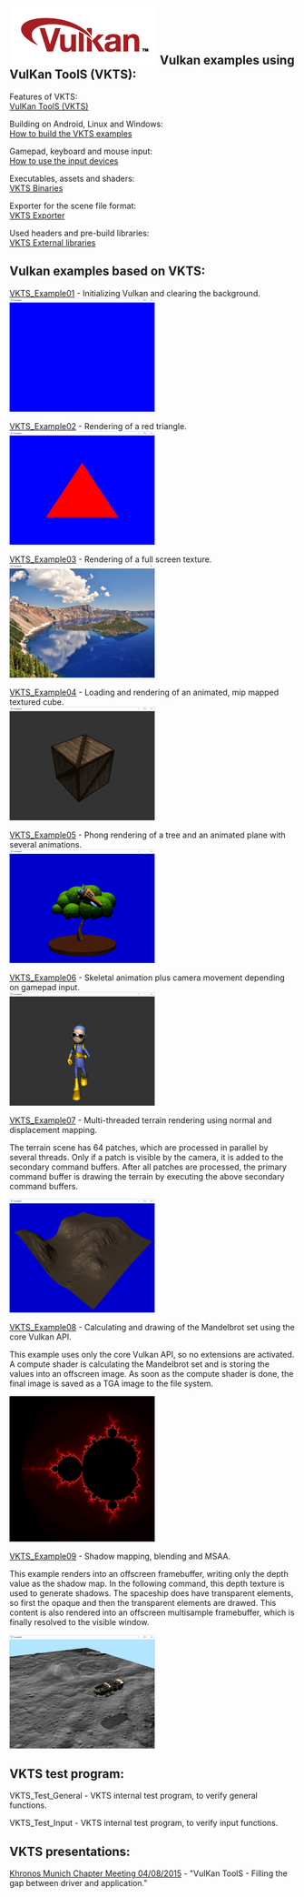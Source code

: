 ![Vulkan](images/vulkan_logo.png)
Vulkan examples using VulKan ToolS (VKTS):
------------------------------------------

Features of VKTS:  
[VulKan ToolS (VKTS)](../VKTS/README.md)

Building on Android, Linux and Windows:  
[How to build the VKTS examples](BUILD.md)

Gamepad, keyboard and mouse input:  
[How to use the input devices](INPUT.md)

Executables, assets and shaders:  
[VKTS Binaries](../VKTS_Binaries/README.md)

Exporter for the scene file format:  
[VKTS Exporter](../VKTS_Exporter/README.md)

Used headers and pre-build libraries:  
[VKTS External libraries](../VKTS_External/README.md)


Vulkan examples based on VKTS:
------------------------------

[VKTS_Example01](../VKTS_Example01) - Initializing Vulkan and clearing the background.  
![VKTS_Example01](screenshots/VKTS_Example01.png)  
  
  
[VKTS_Example02](../VKTS_Example02) - Rendering of a red triangle.  
![VKTS_Example02](screenshots/VKTS_Example02.png)  
  
  
[VKTS_Example03](../VKTS_Example03) - Rendering of a full screen texture.  
![VKTS_Example03](screenshots/VKTS_Example03.png)  
  
  
[VKTS_Example04](../VKTS_Example04) - Loading and rendering of an animated, mip mapped textured cube.  
![VKTS_Example04](screenshots/VKTS_Example04.png)  
  
  
[VKTS_Example05](../VKTS_Example05) - Phong rendering of a tree and an animated plane with several animations.  
![VKTS_Example05](screenshots/VKTS_Example05.png)  
  
  
[VKTS_Example06](../VKTS_Example06) - Skeletal animation plus camera movement depending on gamepad input.  
![VKTS_Example06](screenshots/VKTS_Example06.png)  
  
  
[VKTS_Example07](../VKTS_Example07) - Multi-threaded terrain rendering using normal and displacement mapping.
      
The terrain scene has 64 patches, which are processed in parallel by several threads. Only if a patch is visible by the camera, it is added to the secondary command buffers. After all patches are processed, the primary command buffer is drawing the terrain by executing the above secondary command buffers.    
    
![VKTS_Example07](screenshots/VKTS_Example07.png)  
  
  
[VKTS_Example08](../VKTS_Example08) - Calculating and drawing of the Mandelbrot set using the core Vulkan API.
      
This example uses only the core Vulkan API, so no extensions are activated. A compute shader is calculating the Mandelbrot set and is storing the values into an offscreen image. As soon as the compute shader is done, the final image is saved as a TGA image to the file system.      
    
![VKTS_Example08](screenshots/VKTS_Example08.png)
  
  
[VKTS_Example09](../VKTS_Example09) - Shadow mapping, blending and MSAA.
      
This example renders into an offscreen framebuffer, writing only the depth value as the shadow map. In the following command, this depth texture is used to generate shadows. The spaceship does have transparent elements, so first the opaque and then the transparent elements are drawed. This content is also rendered into an offscreen multisample framebuffer, which is finally resolved to the visible window.   
    
![VKTS_Example09](screenshots/VKTS_Example09.png)
  
  
VKTS test program:
------------------

VKTS_Test_General - VKTS internal test program, to verify general functions.

VKTS_Test_Input   - VKTS internal test program, to verify input functions.
  
  
VKTS presentations:
-------------------

[Khronos Munich Chapter Meeting 04/08/2015](presentations/Khronos_Chapter_VKTS.pdf) - "VulKan ToolS - Filling the gap between driver and application."

